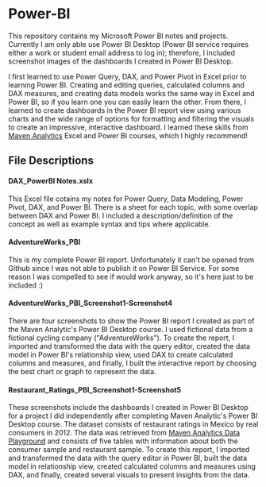 # Power-BI

This repository contains my Microsoft Power BI notes and projects. Currently I am only able use Power BI Desktop (Power BI service requires either a work or student email address to log in); therefore, I included screenshot images of the dashboards I created in Power BI Desktop. 

I first learned to use Power Query, DAX, and Power Pivot in Excel prior to learning Power BI. Creating and editing queries, calculated columns and DAX measures, and creating data models works the same way in Excel and Power BI, so if you learn one you can easily learn the other. From there, I learned to create dashboards in the Power BI report view using various charts and the wide range of options for formatting and filtering the visuals to create an impressive, interactive dashboard. I learned these skills from [Maven Analytics](https://www.mavenanalytics.io/) Excel and Power BI courses, which I highly recommend!

## File Descriptions

#### DAX_PowerBI Notes.xslx

This Excel file cotains my notes for Power Query, Data Modeling, Power Pivot, DAX, and Power BI. There is a sheet for each topic, with some overlap between DAX and Power BI. I included a description/definition of the concept as well as example syntax and tips where applicable.

#### AdventureWorks_PBI

This is my complete Power BI report. Unfortunately it can't be opened from Github since I was not able to publish it on Power BI Service. For some reason I was compelled to see if would work anyway, so it's here just to be included :) 

#### AdventureWorks_PBI_Screenshot1-Screenshot4

There are four screenshots to show the Power BI report I created as part of the Maven Analytic's Power BI Desktop course. I used fictional data from a fictional cycling company ("AdventureWorks"). To create the report, I imported and transformed the data with the query editor, created the data model in Power BI's relationship view, used DAX to create calculated columns and measures, and finally, I built the interactive report by choosing the best chart or graph to represent the data. 

#### Restaurant_Ratings_PBI_Screenshot1-Screenshot5

These screenshots include the dashboards I created in Power BI Desktop for a project I did independently after completing Maven Analytic's Power BI Desktop course. The dataset consists of restaurant ratings in Mexico by real consumers in 2012. The data was retrieved from [Maven Analytics Data Playground](https://app.mavenanalytics.io/datasets?page=3) and consists of five tables with information about both the consumer sample and restaurant sample. To create this report, I imported and transformed the data with the query editor in Power BI, built the data model in relationship view, created calculated columns and measures using DAX, and finally, created several visuals to present insights from the data. 
